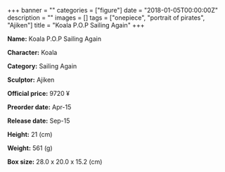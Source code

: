 +++
banner = ""
categories = ["figure"]
date = "2018-01-05T00:00:00Z"
description = ""
images = []
tags = ["onepiece", "portrait of pirates", "Ajiken"]
title = "Koala P.O.P Sailing Again"
+++

**Name:** Koala P.O.P Sailing Again

**Character:** Koala

**Category:** Sailing Again 

**Sculptor:** Ajiken

**Official price:** 9720 ¥

**Preorder date:** Apr-15

**Release date:** Sep-15

**Height:** 21 (cm)

**Weight:** 561 (g)

**Box size:** 28.0 x 20.0 x 15.2 (cm)


